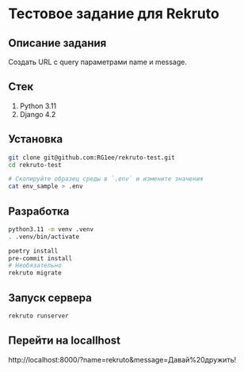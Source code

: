 # Тестовое задание для Rekruto
## Описание задания
Создать URL с query параметрами name и message.
## Стек
1) Python 3.11
2) Django 4.2
## Установка
```bash
git clone git@github.com:RG1ee/rekruto-test.git
cd rekruto-test

# Cкопируйте образец среды в `.env` и измените значения
cat env_sample > .env
```

## Разработка
```bash
python3.11 -m venv .venv
. .venv/bin/activate

poetry install
pre-commit install
# Необязательно
rekruto migrate
```

## Запуск сервера
```bash
rekruto runserver
```
## Перейти на locallhost
http://localhost:8000/?name=rekruto&message=Давай%20дружить!

